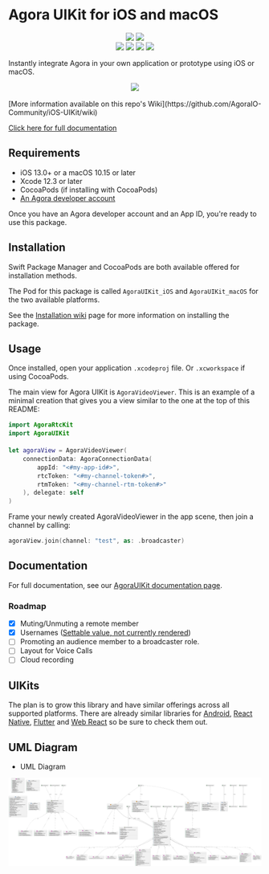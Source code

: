 # Agora UIKit for iOS and macOS

<p align="center">
    <img src="https://github.com/AgoraIO-Community/iOS-UIKit/workflows/Pod%20Lint/badge.svg"/>
    <img src="https://github.com/AgoraIO-Community/iOS-UIKit/workflows/swiftlint/badge.svg"/></br>
    <img src="https://img.shields.io/badge/platform-iOS%20|%20macOS-lightgrey"/>
    <img src="https://img.shields.io/github/v/release/AgoraIO-Community/iOS-UIKit?color=orange&label=SwiftPM&logo=swift"/>
    <img src="https://img.shields.io/cocoapods/v/AgoraUIKit_iOS?label=CocoaPods"/>
    <a href="https://www.agora.io/en/join-slack/">
        <img src="https://img.shields.io/badge/slack-@RTE%20Dev-blue.svg?logo=slack">
    </a>
</p>
Instantly integrate Agora in your own application or prototype using iOS or macOS.

<p align="center">
  <img src="https://github.com/AgoraIO-Community/iOS-UIKit/raw/main/media/agora-uikit-banner.png"/>
</p>
[More information available on this repo's Wiki](https://github.com/AgoraIO-Community/iOS-UIKit/wiki)

[Click here for full documentation](https://agoraio-community.github.io/iOS-UIKit/)

## Requirements

- iOS 13.0+ or a macOS 10.15 or later
- Xcode 12.3 or later
- CocoaPods (if installing with CocoaPods)
- [An Agora developer account](https://www.agora.io/en/blog/how-to-get-started-with-agora?utm_source=github&utm_repo=agora-ios-uikit)

Once you have an Agora developer account and an App ID, you're ready to use this package.

## Installation

Swift Package Manager and CocoaPods are both available offered for installation methods.

The Pod for this package is called `AgoraUIKit_iOS` and `AgoraUIKit_macOS` for the two available platforms.

See the [Installation wiki](https://github.com/AgoraIO-Community/iOS-UIKit/wiki/Installation) page for more information on installing the package.

## Usage

Once installed, open your application `.xcodeproj` file. Or `.xcworkspace` if using CocoaPods.

The main view for Agora UIKit is `AgoraVideoViewer`. This is an example of a minimal creation that gives you a view similar to the one at the top of this README:

```swift
import AgoraRtcKit
import AgoraUIKit

let agoraView = AgoraVideoViewer(
    connectionData: AgoraConnectionData(
        appId: "<#my-app-id#>",
        rtcToken: "<#my-channel-token#>",
        rtmToken: "<#my-channel-rtm-token#>"
    ), delegate: self
)
```

Frame your newly created AgoraVideoViewer in the app scene, then join a channel by calling:

```swift
agoraView.join(channel: "test", as: .broadcaster)
```

## Documentation

For full documentation, see our [AgoraUIKit documentation page](https://agoraio-community.github.io/iOS-UIKit/).

### Roadmap

- [x] Muting/Unmuting a remote member
- [x] Usernames ([Settable value, not currently rendered](https://agoraio-community.github.io/iOS-UIKit/documentation/agorauikit_ios/agoraconnectiondata/username))
- [ ] Promoting an audience member to a broadcaster role.
- [ ] Layout for Voice Calls
- [ ] Cloud recording

## UIKits

The plan is to grow this library and have similar offerings across all supported platforms. There are already similar libraries for [Android](https://github.com/AgoraIO-Community/Android-UIKit/), [React Native](https://github.com/AgoraIO-Community/ReactNative-UIKit), [Flutter](https://github.com/AgoraIO-Community/Flutter-UIKit/) and [Web React](https://github.com/AgoraIO-Community/Web-React-UIKit) so be sure to check them out.

## UML Diagram

- UML Diagram

<p align="center">
    <img src="media/iOSAgoraUIKitUML.svg" alt="UML of iOS Agora UIKit"/>
</p>
